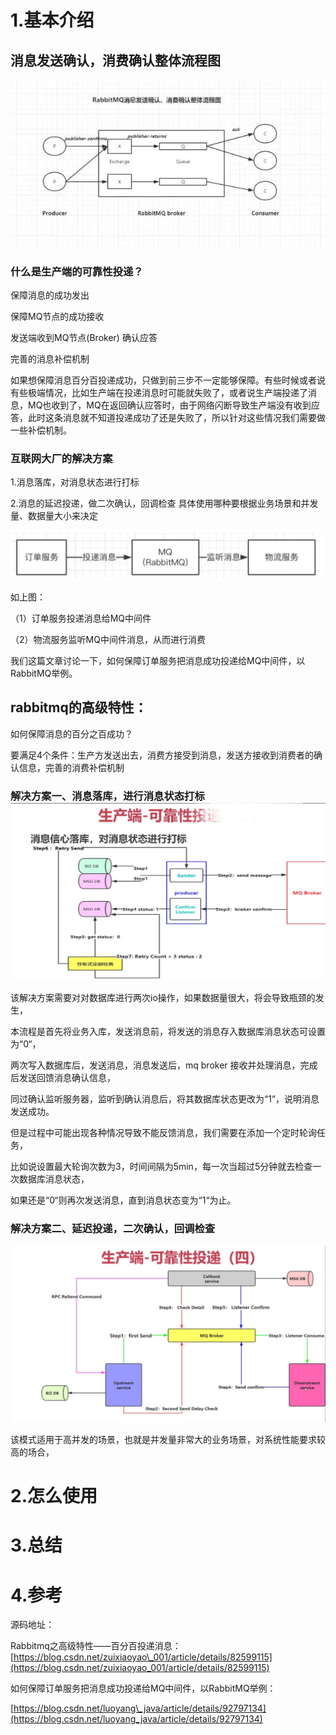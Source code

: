 # 1.基本介绍

## 消息发送确认，消费确认整体流程图

![img](/static/image/RabbitMq消息确认图.jpg)

### 什么是生产端的可靠性投递？

保障消息的成功发出

保障MQ节点的成功接收

发送端收到MQ节点\(Broker\) 确认应答

完善的消息补偿机制

如果想保障消息百分百投递成功，只做到前三步不一定能够保障。有些时候或者说有些极端情况，比如生产端在投递消息时可能就失败了，或者说生产端投递了消息，MQ也收到了，MQ在返回确认应答时，由于网络闪断导致生产端没有收到应答，此时这条消息就不知道投递成功了还是失败了，所以针对这些情况我们需要做一些补偿机制。

### 互联网大厂的解决方案

1.消息落库，对消息状态进行打标

2.消息的延迟投递，做二次确认，回调检查 具体使用哪种要根据业务场景和并发量、数据量大小来决定

![img](/static/image/20190618174348115.png)

如上图：

（1）订单服务投递消息给MQ中间件

（2）物流服务监听MQ中间件消息，从而进行消费

我们这篇文章讨论一下，如何保障订单服务把消息成功投递给MQ中间件，以RabbitMQ举例。

## rabbitmq的高级特性：

如何保障消息的百分之百成功？

要满足4个条件：生产方发送出去，消费方接受到消息，发送方接收到消费者的确认信息，完善的消费补偿机制

### 解决方案一、消息落库，进行消息状态打标 ![img](/static/image/1305004-20180908100016978-1607725171.jpg)

该解决方案需要对对数据库进行两次io操作，如果数据量很大，将会导致瓶颈的发生，

本流程是首先将业务入库，发送消息前，将发送的消息存入数据库消息状态可设置为“0“，

两次写入数据库后，发送消息，消息发送后，mq broker 接收并处理消息，完成后发送回馈消息确认信息，

同过确认监听服务器，监听到确认消息后，将其数据库状态更改为“1“，说明消息发送成功。

但是过程中可能出现各种情况导致不能反馈消息，我们需要在添加一个定时轮询任务，

比如说设置最大轮询次数为3，时间间隔为5min，每一次当超过5分钟就去检查一次数据库消息状态，

如果还是“0“则再次发送消息，直到消息状态变为“1“为止。

### 解决方案二、延迟投递，二次确认，回调检查

![img](/static/image/rabbitmq延迟投递.jpg)

该模式适用于高并发的场景，也就是并发量非常大的业务场景，对系统性能要求较高的场合，

# 2.怎么使用

# 3.总结

# 4.参考

源码地址：

Rabbitmq之高级特性——百分百投递消息：  
[https://blog.csdn.net/zuixiaoyao\_001/article/details/82599115](https://blog.csdn.net/zuixiaoyao_001/article/details/82599115)

如何保障订单服务把消息成功投递给MQ中间件，以RabbitMQ举例：

[https://blog.csdn.net/luoyang\_java/article/details/92797134](https://blog.csdn.net/luoyang_java/article/details/92797134)

